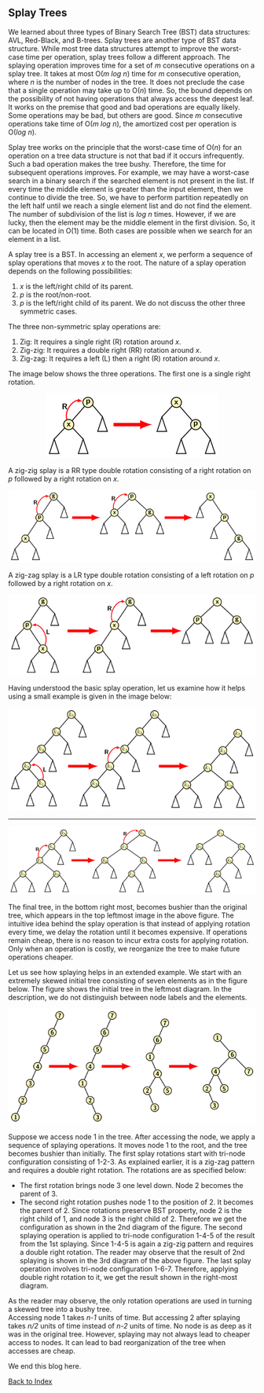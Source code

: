 ## Splay Trees

We learned about three types of Binary Search Tree (BST) data 
structures: AVL, Red-Black, and B-trees. Splay trees
are another type of BST data structure. While most tree data 
structures attempt to improve the worst-case time per operation, splay 
trees follow a different approach. The splaying operation improves 
time for a set of <i>m</i> consecutive operations on a splay tree.
It takes at most O(<i>m log n</i>) time for <i>m</i> consecutive
operation, where <i>n</i> is the number of
nodes in the tree. It does not preclude the case that a single operation
may take up to O(<i>n</i>) time. So, the bound depends on the possibility
of not having operations that always access the deepest leaf. 
It works on the premise that good and bad operations are equally likely. 
Some operations may be bad, but others are good. Since <i>m</i> 
consecutive operations take time of O(<i>m log n</i>), the amortized cost
per operation is O(<i>log n</i>).

Splay tree works on the principle that the worst-case time of O(<i>n</i>) for
an operation on a tree data structure is not that bad if it occurs 
infrequently. Such a bad operation makes the tree bushy. Therefore, the
time for subsequent operations improves. For example, we may have a worst-case search in a binary search if the searched element is not present 
in the list. If every time the middle element is greater than the input 
element, then we continue to divide the tree. So, we have to perform 
partition repeatedly on the left half until we reach a single element list 
and do not find the element. The number of subdivision of the list 
is <i>log n</i> times. However, if we are lucky, then the element may 
be the middle element in the first division. So, it can be located in 
O(1) time. Both cases are possible when we search for an element in a list. 

A splay tree is a BST. In accessing an element <i>x</i>, we perform a 
sequence of splay operations that moves <i>x</i> to the root. 
The nature of a splay operation depends on the following possibilities: 
1. <i>x</i> is the left/right child of its parent.
2. <i>p</i> is the root/non-root.
3. <i>p</i> is the left/right child of its parent.
We do not discuss the other three symmetric cases. 

The three non-symmetric splay operations are:
1. Zig: It requires a single right (R) rotation around <i>x</i>.  
2. Zig-zig: It requires a double right (RR) rotation around <i>x</i>.  
3. Zig-zag: It requires a left (L) then a right (R) rotation around <i>x</i>.  

The image below shows the three operations. The first one is a single right
rotation.
<p style="text-align:center">
 <img src="../images/R-splay.png" alt="Zig splay"> 
</p>
A zig-zig splay is a RR type double rotation consisting of a right rotation
on <i>p</i> followed by a right rotation on <i>x</i>. 
<p style="text-align:center">
 <img src="../images/RR-splay.png" alt="Zig-Zig splay"> 
</p>
A zig-zag splay is a LR type double rotation consisting of a left rotation
on <i>p</i> followed by a right rotation on <i>x</i>.
<p style="text-align:center">
 <img src="../images/LR-splay.png" alt="Zig-Zag splay"> 
</p>

Having understood the basic splay operation, let us examine how it helps using
a small example is given in the image below:
<p style="text-align:center">
 <img src="../images/splayExample.png" alt="splaying example 1"> 
 </p>
 <hr />
 <p style="text-align:center">
 <img src="../images/splayExample1.png" alt="splaying example 2"> 
</p>
The final tree, in the bottom right most, becomes bushier than 
the original tree, which appears in the top leftmost image in the above figure.
The intuitive idea behind the splay operation is that instead of applying 
rotation every time, we delay the rotation until it becomes expensive.  
If operations remain cheap, there is no reason to 
incur extra costs for applying rotation. Only when an operation is costly,
we reorganize the tree to make future operations cheaper. 

Let us see how splaying helps in an extended example. We start with an
extremely skewed initial tree consisting of seven elements as in the figure
below. The figure shows the initial tree in the leftmost diagram. In the
description, we do not distinguish between node labels and 
the elements. 
<p style="text-align:center">
 <img src="../images/splayExample2.png" alt="splaying example 2">
 </p>
Suppose we access node 1 in the tree. After accessing
the node, we apply a sequence of splaying operations. It moves
node 1 to the root, and the tree becomes bushier than  
initially. The first splay rotations start with tri-node 
configuration consisting of 1-2-3. As explained earlier, it is a zig-zag pattern and
requires a double right rotation. The rotations
are as specified below:

- The first rotation brings node 3 one level down. Node 2 becomes the parent of 3.  
- The second right rotation pushes node 1 to the position of 2. It becomes the parent of 2. 
Since rotations preserve BST property, node 2 is the right 
child of 1, and node 3 is the right child of 2. Therefore we get the 
configuration as shown in the 2nd diagram of the figure. The second
splaying operation is applied to tri-node configuration 1-4-5
of the result from the 1st splaying. Since 1-4-5 is again a 
zig-zig pattern and requires a double right rotation. The reader 
may observe that the result of 2nd splaying is shown in the
3rd diagram of the above figure. The last splay operation involves
tri-node configuration 1-6-7. Therefore, applying double right rotation
to it, we get the result shown in the right-most diagram.

As the reader may observe, the only rotation operations are
used in turning a skewed tree into a bushy tree.  
Accessing node 1 takes <i>n-1</i> units of time. But accessing 2 
after splaying takes <i>n/2</i> units of time instead of <i>n-2</i> units
of time. No node is as deep as it was in the original tree. However, splaying
may not always lead to cheaper access to nodes. It can lead to bad 
reorganization of the tree when accesses are cheap.


We end this blog here.

[Back to Index](../index.md)
